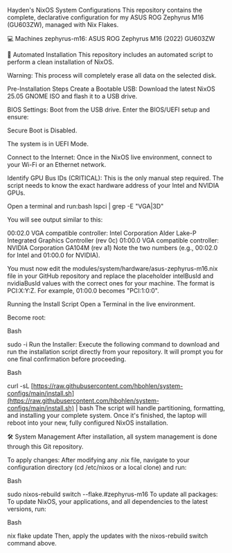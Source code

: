Hayden's NixOS System Configurations
This repository contains the complete, declarative configuration for my ASUS ROG Zephyrus M16 (GU603ZW), managed with Nix Flakes.

💻 Machines
zephyrus-m16: ASUS ROG Zephyrus M16 (2022) GU603ZW

🚀 Automated Installation
This repository includes an automated script to perform a clean installation of NixOS.

Warning: This process will completely erase all data on the selected disk.

Pre-Installation Steps
Create a Bootable USB: Download the latest NixOS 25.05 GNOME ISO and flash it to a USB drive.

BIOS Settings: Boot from the USB drive. Enter the BIOS/UEFI setup and ensure:

Secure Boot is Disabled.

The system is in UEFI Mode.

Connect to the Internet: Once in the NixOS live environment, connect to your Wi-Fi or an Ethernet network.

Identify GPU Bus IDs (CRITICAL): This is the only manual step required. The script needs to know the exact hardware address of your Intel and NVIDIA GPUs.

Open a terminal and run:bash
lspci | grep -E "VGA|3D"

You will see output similar to this:

00:02.0 VGA compatible controller: Intel Corporation Alder Lake-P Integrated Graphics Controller (rev 0c)
01:00.0 VGA compatible controller: NVIDIA Corporation GA104M (rev a1)
Note the two numbers (e.g., 00:02.0 for Intel and 01:00.0 for NVIDIA).

You must now edit the modules/system/hardware/asus-zephyrus-m16.nix file in your GitHub repository and replace the placeholder intelBusId and nvidiaBusId values with the correct ones for your machine. The format is PCI:X:Y:Z. For example, 01:00.0 becomes "PCI:1:0:0".

Running the Install Script
Open a Terminal in the live environment.

Become root:

Bash

sudo -i
Run the Installer: Execute the following command to download and run the installation script directly from your repository. It will prompt you for one final confirmation before proceeding.

Bash

curl -sL [https://raw.githubusercontent.com/hbohlen/system-configs/main/install.sh](https://raw.githubusercontent.com/hbohlen/system-configs/main/install.sh) | bash
The script will handle partitioning, formatting, and installing your complete system. Once it's finished, the laptop will reboot into your new, fully configured NixOS installation.

🛠️ System Management
After installation, all system management is done through this Git repository.

To apply changes: After modifying any .nix file, navigate to your configuration directory (cd /etc/nixos or a local clone) and run:

Bash

sudo nixos-rebuild switch --flake.#zephyrus-m16
To update all packages: To update NixOS, your applications, and all dependencies to the latest versions, run:

Bash

nix flake update
Then, apply the updates with the nixos-rebuild switch command above.
